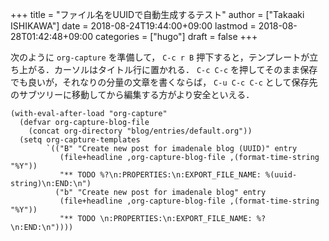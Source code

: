 +++
title = "ファイル名をUUIDで自動生成するテスト"
author = ["Takaaki ISHIKAWA"]
date = 2018-08-24T19:44:00+09:00
lastmod = 2018-08-28T01:42:48+09:00
categories = ["hugo"]
draft = false
+++

次のように `org-capture` を準備して， `C-c r B` 押下すると，テンプレートが立ち上がる．カーソルはタイトル行に置かれる． `C-c C-c` を押してそのまま保存でも良いが，それなりの分量の文章を書くならば， `C-u C-c C-c` として保存先のサブツリーに移動してから編集する方がより安全といえる．

```emacs-lisp
(with-eval-after-load "org-capture"
  (defvar org-capture-blog-file
    (concat org-directory "blog/entries/default.org"))
  (setq org-capture-templates
        `(("B" "Create new post for imadenale blog (UUID)" entry
           (file+headline ,org-capture-blog-file ,(format-time-string "%Y"))
           "** TODO %?\n:PROPERTIES:\n:EXPORT_FILE_NAME: %(uuid-string)\n:END:\n")
          ("b" "Create new post for imadenale blog" entry
           (file+headline ,org-capture-blog-file ,(format-time-string "%Y"))
           "** TODO \n:PROPERTIES:\n:EXPORT_FILE_NAME: %?\n:END:\n"))))
```
